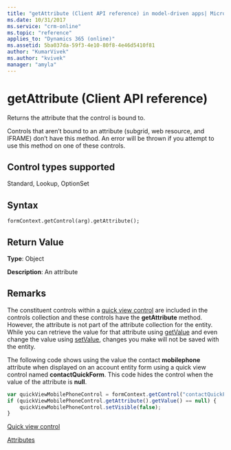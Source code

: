```yaml
---
title: "getAttribute (Client API reference) in model-driven apps| MicrosoftDocs"
ms.date: 10/31/2017
ms.service: "crm-online"
ms.topic: "reference"
applies_to: "Dynamics 365 (online)"
ms.assetid: 5ba037da-59f3-4e10-80f8-4e46d5410f81
author: "KumarVivek"
ms.author: "kvivek"
manager: "amyla"
---
```

# getAttribute (Client API reference)



Returns the attribute that the control is bound to.

Controls that aren’t bound to an attribute (subgrid, web resource, and IFRAME) don’t have this method. An error will be thrown if you attempt to use this method on one of these controls. 

## Control types supported

Standard, Lookup, OptionSet

## Syntax

`formContext.getControl(arg).getAttribute();`

## Return Value

**Type**: Object

**Description**: An attribute

## Remarks

The constituent controls within a [quick view control](../formContext-ui-quickForms.md) are included in the controls collection and these controls have the **getAttribute** method. However, the attribute is not part of the attribute collection for the entity. While you can retrieve the value for that attribute using [getValue](../attributes/getValue.md) and even change the value using [setValue](../attributes/setValue.md), changes you make will not be saved with the entity.
 
The following code shows using the value the contact **mobilephone** attribute when displayed on an account entity form using a quick view control named **contactQuickForm**. This code hides the control when the value of the attribute is **null**.

```JavaScript
var quickViewMobilePhoneControl = formContext.getControl("contactQuickForm_contactQuickForm_contact_mobilephone");
if (quickViewMobilePhoneControl.getAttribute().getValue() == null) {
    quickViewMobilePhoneControl.setVisible(false);
}
```


[Quick view control](../formContext-ui-quickForms.md)

[Attributes](../attributes.md)


